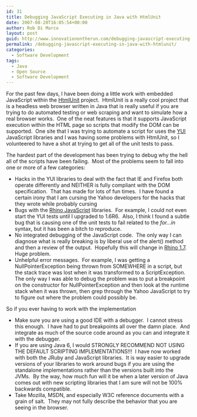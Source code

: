 ```yaml
---
id: 31
title: Debugging JavaScript Executing in Java with HtmlUnit
date: 2007-08-20T16:05:54+00:00
author: Rob Di Marco
layout: post
guid: http://www.innovationontherun.com/debugging-javascript-executing-in-java-with-htmlunit/
permalink: /debugging-javascript-executing-in-java-with-htmlunit/
categories:
  - Software Development
tags:
  - Java
  - Open Source
  - Software Development
---
```

For the past few days, I have been doing a little work with embedded JavaScript within the [HtmlUnit](http://htmlunit.sourceforge.net)&nbsp;project.&nbsp; HtmlUnit is a really cool project that is a headless web browser written in Java that is really useful if you are trying to do automated testing or web scraping and want to simulate how a real browser works.&nbsp; One of the neat features is that it supports JavaScript execution within the HTML page so scripts that modify the DOM can be supported.&nbsp; One site that I was trying to automate a script for uses the [YUI](http://developer.yahoo.com/yui/) JavaScript libraries and I was having some problems with HtmlUnit, so I volunteered to have a shot at trying to get all of the unit tests to pass.

The hardest part of the development has been trying to debug why the hell all of the scripts have been failing.&nbsp; Most of the problems seem to fall into one or more of a few categories:

  * Hacks in the YUI libraries to deal with the fact that IE and Firefox both operate differently and NEITHER is fully compliant with the DOM specification.&nbsp; That has made for lots of fun times.&nbsp; I have found a certain irony that I am cursing the Yahoo developers for the hacks that they wrote while probably cursing 
  * Bugs with the [Rhino JavaScript](http://developer.mozilla.org/en/docs/Rhino) libraries.&nbsp; For example, I could not even start the YUI tests until I upgraded to 1.6R6.&nbsp; Also, I&nbsp;think I found a&nbsp;subtle bug&nbsp;that is causing one of the unit tests to fail related to the&nbsp;_for&#8230;in_ syntax, but it has been a bitch to reproduce.
  * No integrated debugging of the JavaScript code.&nbsp; The only way I can diagnose what is really breaking is by liberal use of the alert() method and then a review of the output.&nbsp; Hopefully this will change in [Rhino 1.7](http://developer.mozilla.org/en/docs/New_in_Rhino_1.7R1).&nbsp; Huge problem.
  * Unhelpful error messages.&nbsp; For example, I was getting a NullPointerException being thrown from SOMEWHERE in a script, but the stack trace was lost when it was transformed to a ScriptException.&nbsp; The only way I was able to debug the problem was to put a breakpoint on the constructor for NullPointerException and then look at the runtime stack when it was thrown, then grep through the Yahoo JavaScript to try to figure out where the problem could possibly be.

So if you ever having to work with the implementation

  * Make sure you are using a good IDE with a debugger.&nbsp; I cannot stress this enough.&nbsp; I have had to put breakpoints all over the damn place.&nbsp; And integrate as much of the source code around as you can and integrate it with the debugger.
  * If you are using Java 6, I would STRONGLY RECOMMEND NOT USING THE DEFAULT SCRIPTING IMPLEMENTATIONS!!!&nbsp; I have now worked with both the JRuby and JavaScript libraries.&nbsp; It is way easier to upgrade versions of your libraries to work around bugs if you are using the standalone implementations rather than the versions built into the JVMs.&nbsp; By the way, how much fun will it be when a later version of Java comes out with new scripting libraries that I am sure will not be 100% backwards compatible.
  * Take Mozilla, MSDN, and especially W3C reference documents with a grain of salt.&nbsp; They may not fully describe the behavior that you are seeing in the browser.